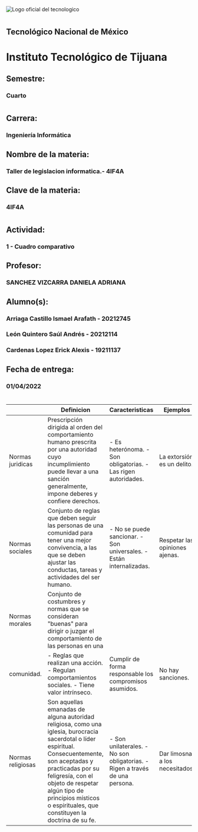 ##  
#### 
![Logo oficial del tecnologico](https://www.tijuana.tecnm.mx/wp-content/uploads/2021/08/liston-de-logos-oficiales-educacion-tecnm-FEB-2021-1568x287.jpg)
#
## Tecnológico Nacional de México
#
# Instituto Tecnológico de Tijuana
## Semestre:
### Cuarto
#
## Carrera:
### Ingeniería Informática
## Nombre de la materia:
### Taller de legislacion informatica.- 4IF4A
## Clave de la materia:
### 4IF4A
#
## Actividad:
### 1 - Cuadro comparativo
## Profesor:
### SANCHEZ VIZCARRA DANIELA ADRIANA
## Alumno(s):
### Arriaga Castillo Ismael Arafath - 20212745
### León Quintero Saúl Andrés - 20212114
### Cardenas Lopez Erick Alexis - 19211137
## Fecha de entrega:
### 01/04/2022
#
#
#
#
|  | Definicion | Caracteristicas | Ejemplos | Sancion |
| ------------- | ------------- | ------------- | ------------- | ------------- |
| Normas juridicas  | Prescripción dirigida al orden del comportamiento humano prescrita por una autoridad cuyo incumplimiento puede llevar a una sanción generalmente, impone deberes y confiere derechos. | - Es heterónoma. - Son obligatorias. - Las rigen autoridades. | La extorsión es un delito. | De dos a ocho años de prisión y de cuarenta a ciento sesenta días multa. |
| Normas sociales  | Conjunto de reglas que deben seguir las personas de una comunidad para tener una mejor convivencia, a las que se deben ajustar las conductas, tareas y actividades del ser humano. | - No se puede sancionar. - Son universales. - Están internalizadas. | Respetar las opiniones ajenas. | Te puede llevar a situaciones de rechazo. |
| Normas morales  | Conjunto de costumbres y normas que se consideran "buenas" para dirigir o juzgar el comportamiento de las personas en una 
comunidad.​ | - Reglas que realizan una acción.  - Regulan comportamientos sociales.  - Tiene valor intrínseco. | Cumplir de forma responsable los compromisos asumidos. | No hay sanciones. |
| Normas religiosas  | Son aquellas emanadas de alguna autoridad religiosa, como una iglesia, burocracia sacerdotal o líder espiritual. Consecuentemente, son aceptadas y practicadas por su feligresía, con el objeto de respetar algún tipo de principios místicos o espirituales, que constituyen la doctrina de su fe. | - Son unilaterales. - No son obligatorias. - Rigen a través de una persona. | Dar limosna a los necesitados. | Sanciones divinas ej. No ir al cielo |